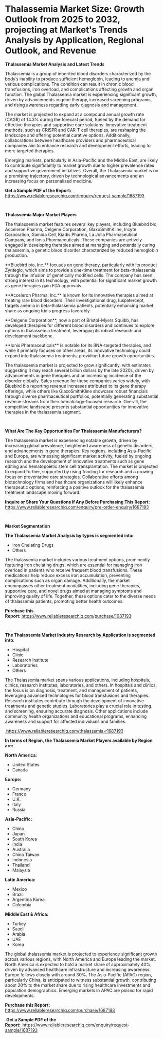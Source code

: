 <p><h1>Thalassemia Market Size: Growth Outlook from 2025 to 2032, projecting at Market's Trends Analysis by Application, Regional Outlook, and Revenue</h1></p><p><strong>Thalassemia Market Analysis and Latest Trends</strong></p>
<p><p>Thalassemia is a group of inherited blood disorders characterized by the body’s inability to produce sufficient hemoglobin, leading to anemia and various complications. The condition can result in chronic blood transfusions, iron overload, and complications affecting growth and organ function. The global Thalassemia market is experiencing significant growth, driven by advancements in gene therapy, increased screening programs, and rising awareness regarding early diagnosis and management.</p><p>The market is projected to expand at a compound annual growth rate (CAGR) of 14.3% during the forecast period, fueled by the demand for effective therapies and supportive care solutions. Innovative treatment methods, such as CRISPR and CAR-T cell therapies, are reshaping the landscape and offering potential curative options. Additionally, collaborations between healthcare providers and pharmaceutical companies aim to enhance research and development efforts, leading to more targeted therapies.</p><p>Emerging markets, particularly in Asia-Pacific and the Middle East, are likely to contribute significantly to market growth due to higher prevalence rates and supportive government initiatives. Overall, the Thalassemia market is on a promising trajectory, driven by technological advancements and an increasing focus on personalized medicine.</p></p>
<p><strong>Get a Sample PDF of the Report:&nbsp;</strong> <a href="https://www.reliableresearchiq.com/enquiry/request-sample/1687193?utm_campaign=3367&utm_medium=2&utm_source=Github&utm_content=ia&utm_term=16042025&utm_id=thalassemia">https://www.reliableresearchiq.com/enquiry/request-sample/1687193</a></p>
<p>&nbsp;</p>
<p><strong>Thalassemia Major Market Players</strong></p>
<p><p>The thalassemia market features several key players, including Bluebird bio, Acceleron Pharma, Celgene Corporation, GlaxoSmithKline, Incyte Corporation, Gamida Cell, Kiadis Pharma, La Jolla Pharmaceutical Company, and Ionis Pharmaceuticals. These companies are actively engaged in developing therapies aimed at managing and potentially curing thalassemia, a genetic blood disorder characterized by reduced hemoglobin production.</p><p>**Bluebird bio, Inc.** focuses on gene therapy, particularly with its product Zynteglo, which aims to provide a one-time treatment for beta-thalassemia through the infusion of genetically modified cells. The company has seen strong interest in its technology, with potential for significant market growth as gene therapies gain FDA approvals.</p><p>**Acceleron Pharma, Inc.** is known for its innovative therapies aimed at treating rare blood disorders. Their investigational drug, luspatercept, targets anemia in beta-thalassemia patients, potentially enhancing market share as ongoing trials progress favorably.</p><p>**Celgene Corporation**, now a part of Bristol-Myers Squibb, has developed therapies for different blood disorders and continues to explore options in thalassemia treatment, leveraging its robust research and development backbone. </p><p>**Ionis Pharmaceuticals** is notable for its RNA-targeted therapies, and while it primarily focuses on other areas, its innovative technology could expand into thalassemia treatments, providing future growth opportunities.</p><p>The thalassemia market is projected to grow significantly, with estimates suggesting it may reach several billion dollars by the late 2020s, driven by advancements in gene therapies and an increasing incidence of the disorder globally. Sales revenue for these companies varies widely, with Bluebird bio reporting revenue increases attributed to its gene therapy offerings, while others like GlaxoSmithKline showcase robust financials through diverse pharmaceutical portfolios, potentially generating substantial revenue streams from their hematology-focused research. Overall, the competitive landscape presents substantial opportunities for innovative therapies in the thalassemia segment.</p></p>
<p>&nbsp;</p>
<p><strong>What Are The Key Opportunities For Thalassemia Manufacturers?</strong></p>
<p><p>The thalassemia market is experiencing notable growth, driven by increasing global prevalence, heightened awareness of genetic disorders, and advancements in gene therapies. Key regions, including Asia-Pacific and Europe, are witnessing significant market activity, fueled by ongoing research and the development of innovative treatments such as gene editing and hematopoietic stem cell transplantation. The market is projected to expand further, supported by rising funding for research and a growing focus on preventative care strategies. Collaborative efforts among biotechnology firms and healthcare organizations will likely enhance therapeutic options, reinforcing a positive outlook for the thalassemia treatment landscape moving forward.</p></p>
<p><strong>Inquire or Share Your Questions If Any Before Purchasing This Report:</strong> <a href="https://www.reliableresearchiq.com/enquiry/pre-order-enquiry/1687193?utm_campaign=3367&utm_medium=2&utm_source=Github&utm_content=ia&utm_term=16042025&utm_id=thalassemia">https://www.reliableresearchiq.com/enquiry/pre-order-enquiry/1687193</a></p>
<p>&nbsp;</p>
<p><strong>Market Segmentation</strong></p>
<p><strong>The Thalassemia Market Analysis by types is segmented into:</strong></p>
<p><ul><li>Iron Chelating Drugs</li><li>Others</li></ul></p>
<p><p>The thalassemia market includes various treatment options, prominently featuring iron chelating drugs, which are essential for managing iron overload in patients who receive frequent blood transfusions. These medications help reduce excess iron accumulation, preventing complications such as organ damage. Additionally, the market encompasses other treatment modalities, including gene therapies, supportive care, and novel drugs aimed at managing symptoms and improving quality of life. Together, these options cater to the diverse needs of thalassemia patients, promoting better health outcomes.</p></p>
<p><strong>Purchase this Report:&nbsp;</strong><a href="https://www.reliableresearchiq.com/purchase/1687193?utm_campaign=3367&utm_medium=2&utm_source=Github&utm_content=ia&utm_term=16042025&utm_id=thalassemia">https://www.reliableresearchiq.com/purchase/1687193</a></p>
<p>&nbsp;</p>
<p><strong>The Thalassemia Market Industry Research by Application is segmented into:</strong></p>
<p><ul><li>Hospital</li><li>Clinic</li><li>Research Institute</li><li>Laboratories</li><li>Others</li></ul></p>
<p><p>The Thalassemia market spans various applications, including hospitals, clinics, research institutes, laboratories, and others. In hospitals and clinics, the focus is on diagnosis, treatment, and management of patients, leveraging advanced technologies for blood transfusions and therapies. Research institutes contribute through the development of innovative treatments and genetic studies. Laboratories play a crucial role in testing and screening, ensuring accurate diagnosis. Other applications include community health organizations and educational programs, enhancing awareness and support for affected individuals and families.</p></p>
<p><a href="https://www.reliableresearchiq.com/thalassemia-r1687193?utm_campaign=3367&utm_medium=2&utm_source=Github&utm_content=ia&utm_term=16042025&utm_id=thalassemia">&nbsp;https://www.reliableresearchiq.com/thalassemia-r1687193</a></p>
<p><strong>In terms of Region, the Thalassemia Market Players available by Region are:</strong></p>
<p>
    <p> <strong> North America: </strong>
        <ul>
            <li>United States</li>
            <li>Canada</li>
        </ul>
        </p> 
    <p> <strong> Europe: </strong>
        <ul>
            <li>Germany</li>
            <li>France</li>
            <li>U.K.</li>
            <li>Italy</li>
            <li>Russia</li>
        </ul>
        </p> 
    <p> <strong> Asia-Pacific: </strong>
        <ul>
            <li>China</li>
            <li>Japan</li>
            <li>South Korea</li>
            <li>India</li>
            <li>Australia</li>
            <li>China Taiwan</li>
            <li>Indonesia</li>
            <li>Thailand</li>
            <li>Malaysia</li>
        </ul>
        </p> 
    <p> <strong> Latin America: </strong>
        <ul>
            <li>Mexico</li>
            <li>Brazil</li>
            <li>Argentina Korea</li>
            <li>Colombia</li>
        </ul>
        </p> 
    <p> <strong> Middle East & Africa: </strong>
        <ul>
            <li>Turkey</li>
            <li>Saudi</li>
            <li>Arabia</li>
            <li>UAE</li>
            <li>Korea</li>
        </ul>
    </p>
    </p>
<p><p>The global thalassemia market is projected to experience significant growth across various regions, with North America and Europe leading the market. North America is expected to hold a market share of approximately 40%, driven by advanced healthcare infrastructure and increasing awareness. Europe follows closely with around 30%. The Asia-Pacific (APAC) region, particularly China, is anticipated to witness substantial growth, contributing about 20% to the market share due to rising healthcare investments and population demographics. Emerging markets in APAC are poised for rapid developments.</p></p>
<p><strong>Purchase this Report: </strong><a href="https://www.reliableresearchiq.com/purchase/1687193?utm_campaign=3367&utm_medium=2&utm_source=Github&utm_content=ia&utm_term=16042025&utm_id=thalassemia">https://www.reliableresearchiq.com/purchase/1687193</a></p>
<p>&nbsp;<strong>Get a Sample PDF of the Report:&nbsp;&nbsp;</strong><a href="https://www.reliableresearchiq.com/enquiry/request-sample/1687193?utm_campaign=3367&utm_medium=2&utm_source=Github&utm_content=ia&utm_term=16042025&utm_id=thalassemia">https://www.reliableresearchiq.com/enquiry/request-sample/1687193</a></p>
<p><strong></strong></p>
<p><p></p><p></p><p></p></p>